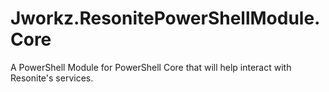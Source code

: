 # Jworkz.ResonitePowerShellModule.Core
A PowerShell Module for PowerShell Core that will help interact with Resonite's services.
